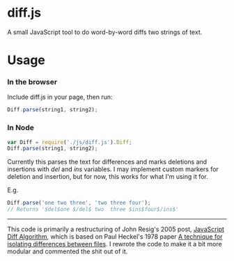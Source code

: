 diff.js
=======

A small JavaScript tool to do word-by-word diffs two strings of text.

Usage
======

### In the browser
Include diff.js in your page, then run:

```javascript
Diff.parse(string1, string2);
```

### In Node
```javascript
var Diff = require('./js/diff.js').Diff;
Diff.parse(string1, string2);
```

Currently this parses the text for differences and marks deletions and insertions with $del$ and $ins$ variables. I may implement custom markers for deletion and insertion, but for now, this works for what I'm using it for.

E.g.

```javascript
Diff.parse('one two three', 'two three four');
// Returns '$del$one $/del$ two  three $ins$four$/ins$'
```

---
This code is primarily a restructuring of John Resig's 2005 post, [JavaScript Diff Algorithm](http://ejohn.org/projects/javascript-diff-algorithm/), which is based on Paul Heckel's 1978 paper [A technique for isolating differences between files](http://www.scribd.com/doc/1461552/A-technique-for-isolating-differences-between-files). I rewrote the code to make it a bit more modular and commented the shit out of it.
